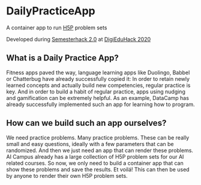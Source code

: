 # DailyPracticeApp
A container app to run [H5P](https://h5p.org/) problem sets

Developed during [Semesterhack 2.0](https://digieduhack.com/en/berlin-semesterhack-2-0-in-german-english) at [DigiEduHack 2020](https://digieduhack.com/en/)

## What is a Daily Practice App? 


Fitness apps paved the way, language learning apps like Duolingo, Babbel or Chatterbug have already successfully copied it: In order to retain newly learned concepts and actually build new competencies, regular practice is key. And in order to build a habit of regular practice, apps using nudging and gamification can be extremely helpful. As an example, DataCamp has already successfully implemented such an app for learning how to program.  



## How can we build such an app ourselves? 


We need practice problems. Many practice problems. These can be really small and easy questions, ideally with a few parameters that can be randomized. And then we just need an app that can render these problems. AI Campus already has a large collection of H5P problem sets for our AI related courses. So now, we only need to build a container app that can show these problems and save the results. Et voilá! This can then be used by anyone to render their own H5P problem sets. 
